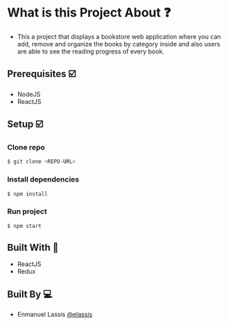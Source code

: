 # What is this Project About ❓
- This a project that displays a bookstore web application where you can add, remove and organize the books by category inside and also users are able to see the reading progress of every book.

## Prerequisites ☑️
- NodeJS
- ReactJS
## Setup ☑️
### Clone repo
```bash
$ git clone <REPO-URL>
```
### Install dependencies
```bash
$ npm install
```
### Run project
```bash
$ npm start
```
## Built With 🔨
- ReactJS
- Redux
## Built By 💻
- Enmanuel Lassis [@elassis](https://github.com/elassis)
